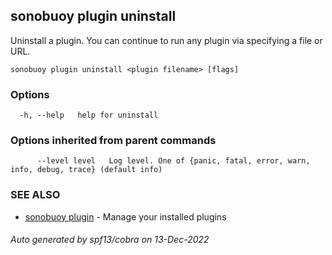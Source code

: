 ## sonobuoy plugin uninstall

Uninstall a plugin. You can continue to run any plugin via specifying a file or URL.

```
sonobuoy plugin uninstall <plugin filename> [flags]
```

### Options

```
  -h, --help   help for uninstall
```

### Options inherited from parent commands

```
      --level level   Log level. One of {panic, fatal, error, warn, info, debug, trace} (default info)
```

### SEE ALSO

* [sonobuoy plugin](sonobuoy_plugin.md)	 - Manage your installed plugins

###### Auto generated by spf13/cobra on 13-Dec-2022
